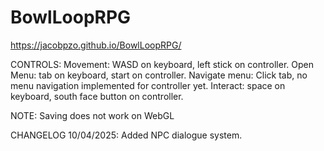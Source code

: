 # BowlLoopRPG

https://jacobpzo.github.io/BowlLoopRPG/

CONTROLS:
Movement: WASD on keyboard, left stick on controller.
Open Menu: tab on keyboard, start on controller.
Navigate menu: Click tab, no menu navigation implemented for controller yet.
Interact: space on keyboard, south face button on controller.

NOTE: Saving does not work on WebGL

CHANGELOG 10/04/2025:
Added NPC dialogue system.

